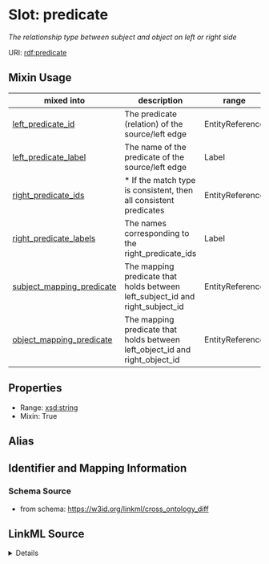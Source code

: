 # Slot: predicate
_The relationship type between subject and object on left or right side_


URI: [rdf:predicate](http://www.w3.org/1999/02/22-rdf-syntax-ns#predicate)



<!-- no inheritance hierarchy -->





## Mixin Usage

| mixed into | description | range | domain |
| --- | --- | --- | --- |
| [left_predicate_id](left_predicate_id.md) | The predicate (relation) of the source/left edge | EntityReference |  |
| [left_predicate_label](left_predicate_label.md) | The name of the predicate of the source/left edge | Label |  |
| [right_predicate_ids](right_predicate_ids.md) | * If the match type is consistent, then all consistent predicates | EntityReference |  |
| [right_predicate_labels](right_predicate_labels.md) | The names corresponding to the right_predicate_ids | Label |  |
| [subject_mapping_predicate](subject_mapping_predicate.md) | The mapping predicate that holds between left_subject_id and right_subject_id | EntityReference |  |
| [object_mapping_predicate](object_mapping_predicate.md) | The mapping predicate that holds between left_object_id and right_object_id | EntityReference |  |



## Properties

* Range: [xsd:string](http://www.w3.org/2001/XMLSchema#string)
* Mixin: True







## Alias




## Identifier and Mapping Information







### Schema Source


* from schema: https://w3id.org/linkml/cross_ontology_diff




## LinkML Source

<details>
```yaml
name: predicate
description: The relationship type between subject and object on left or right side
from_schema: https://w3id.org/linkml/cross_ontology_diff
rank: 1000
mixin: true
slot_uri: rdf:predicate
alias: predicate
range: string

```
</details>